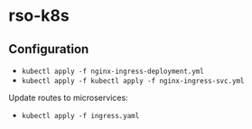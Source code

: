 # rso-k8s

## Configuration
- `kubectl apply -f nginx-ingress-deployment.yml`
- `kubectl apply -f kubectl apply -f nginx-ingress-svc.yml`

Update routes to microservices:
- `kubectl apply -f ingress.yaml`